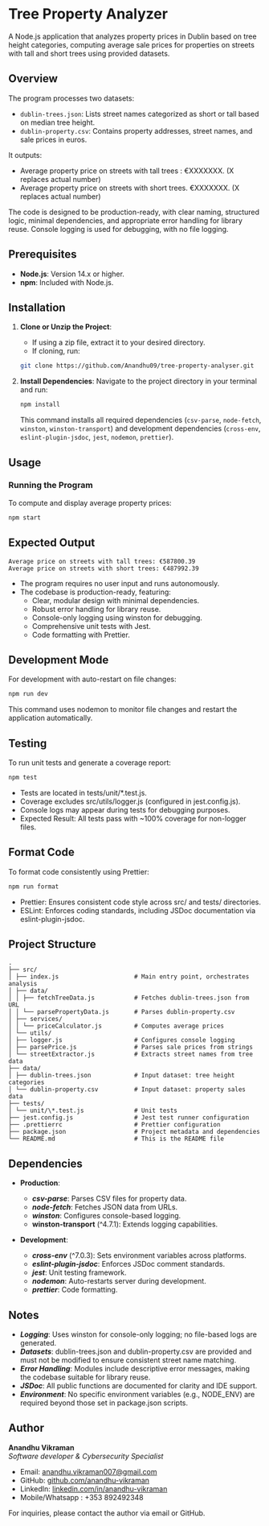 # Tree Property Analyzer

A Node.js application that analyzes property prices in Dublin based on tree height categories, computing average sale prices for properties on streets with tall and short trees using provided datasets.

## Overview

The program processes two datasets:

- `dublin-trees.json`: Lists street names categorized as short or tall based on median tree height.
- `dublin-property.csv`: Contains property addresses, street names, and sale prices in euros.

It outputs:

- Average property price on streets with tall trees : €XXXXXXX. (X replaces actual number)
- Average property price on streets with short trees. €XXXXXXX. (X replaces actual number)

The code is designed to be production-ready, with clear naming, structured logic, minimal dependencies, and appropriate error handling for library reuse. Console logging is used for debugging, with no file logging.

## Prerequisites

- **Node.js**: Version 14.x or higher.
- **npm**: Included with Node.js.

## Installation

1.  **Clone or Unzip the Project**:

    - If using a zip file, extract it to your desired directory.
    - If cloning, run:

    ```bash
    git clone https://github.com/Anandhu09/tree-property-analyser.git
    ```

2.  **Install Dependencies**: Navigate to the project directory in your terminal and run:

    ```bash
    npm install
    ```

    This command installs all required dependencies (`csv-parse`, `node-fetch`, `winston`, `winston-transport`) and development dependencies (`cross-env`, `eslint-plugin-jsdoc`, `jest`, `nodemon`, `prettier`).

## Usage

### Running the Program

To compute and display average property prices:

```bash
npm start
```

## Expected Output

```
Average price on streets with tall trees: €587800.39
Average price on streets with short trees: €487992.39
```

  - The program requires no user input and runs autonomously.
  - The codebase is production-ready, featuring:
    - Clear, modular design with minimal dependencies.
    - Robust error handling for library reuse.
    - Console-only logging using winston for debugging.
    - Comprehensive unit tests with Jest.
    - Code formatting with Prettier.

## Development Mode

For development with auto-restart on file changes:

```Bash
npm run dev
```

This command uses nodemon to monitor file changes and restart the application automatically.

## Testing

To run unit tests and generate a coverage report:

```Bash
npm test
```

- Tests are located in tests/unit/\*.test.js.
- Coverage excludes src/utils/logger.js (configured in jest.config.js).
- Console logs may appear during tests for debugging purposes.
- Expected Result: All tests pass with ~100% coverage for non-logger files.

## Format Code

To format code consistently using Prettier:

```Bash
npm run format
```

- Prettier: Ensures consistent code style across src/ and tests/ directories.
- ESLint: Enforces coding standards, including JSDoc documentation via eslint-plugin-jsdoc.

## Project Structure

```
.
├── src/
│ ├── index.js                     # Main entry point, orchestrates analysis
│ ├── data/
│ │ ├── fetchTreeData.js           # Fetches dublin-trees.json from URL
│ │ └── parsePropertyData.js       # Parses dublin-property.csv
│ ├── services/
│ │ └── priceCalculator.js         # Computes average prices
│ └── utils/
│ ├── logger.js                    # Configures console logging
│ ├── parsePrice.js                # Parses sale prices from strings
│ └── streetExtractor.js           # Extracts street names from tree data
├── data/
│ ├── dublin-trees.json            # Input dataset: tree height categories
│ └── dublin-property.csv          # Input dataset: property sales data
├── tests/
│ └── unit/\*.test.js              # Unit tests
├── jest.config.js                 # Jest test runner configuration
├── .prettierrc                    # Prettier configuration
├── package.json                   # Project metadata and dependencies
└── README.md                      # This is the README file
```

## Dependencies

- **Production**:

  - **_csv-parse_**: Parses CSV files for property data.
  - **_node-fetch_**: Fetches JSON data from URLs.
  - **_winston_**: Configures console-based logging.
  - **winston-transport** (^4.7.1): Extends logging capabilities.

- **Development**:

  - **_cross-env_** (^7.0.3): Sets environment variables across platforms.
  - **_eslint-plugin-jsdoc_**: Enforces JSDoc comment standards.
  - **_jest_**: Unit testing framework.
  - **_nodemon_**: Auto-restarts server during development.
  - **_prettier_**: Code formatting.

## Notes

- **_Logging_**: Uses winston for console-only logging; no file-based logs are generated.
- **_Datasets_**: dublin-trees.json and dublin-property.csv are provided and must not be modified to ensure consistent street name matching.
- **_Error Handling_**: Modules include descriptive error messages, making the codebase suitable for library reuse.
- **_JSDoc_**: All public functions are documented for clarity and IDE support.
- **_Environment_**: No specific environment variables (e.g., NODE_ENV) are required beyond those set in package.json scripts.

## Author

**Anandhu Vikraman**  
_Software developer & Cybersecurity Specialist_
- Email: anandhu.vikraman007@gmail.com
- GitHub: [github.com/anandhu-vikraman](https://github.com/Anandhu09)
- LinkedIn: [linkedin.com/in/anandhu-vikraman](https://www.linkedin.com/in/anandhu-v-96211a23b/)
- Mobile/Whatsapp : +353 892492348  

For inquiries, please contact the author via email or GitHub.
